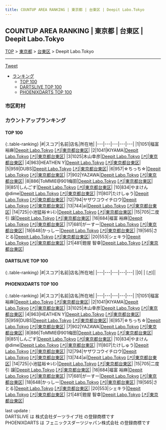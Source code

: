 ```yaml
---
title: COUNTUP AREA RANKING | 東京都 | 台東区 | Deepit Labo.Tokyo
---
```

## COUNTUP AREA RANKING | 東京都 | 台東区 | Deepit Labo.Tokyo

[TOP](/darts/rank/) > [東京都](/darts/rank/東京都/) > [台東区](/darts/rank/東京都/台東区/) > Deepit Labo.Tokyo

___

<a href="https://twitter.com/share?ref_src=twsrc%5Etfw" data-text="COUNTUP AREA RANKING | 東京都台東区Deepit Labo.Tokyo" class="twitter-share-button" data-hashtags="DARTSLIVE,PHOENIXDARTS,darts,ダーツ" data-show-count="false">Tweet</a>

* [ランキング](#カウントアップランキング)
    * [TOP 100](#top-100)
    * [DARTSLIVE TOP 100](#dartslive-top-100)
    * [PHOENIXDARTS TOP 100](#phoenixdarts-top-100)

### 市区町村

<ul>

</ul>

### カウントアップランキング

#### TOP 100



{:.table-ranking}
|#|スコア|名前|店名|所在地|
|---|---|---|---|---|
|1|1051|<span class="rank-name-pd"><span class="pro-icon-pd"></span>稫富 裕麻</span>|<a href="/darts/rank/shops/60272.html">Deepit Labo.Tokyo</a> <a href="https://vs.phoenixdarts.com/jp/shop/shopDetailInfo/s_60272?s_seq=60272">[↗]</a>|<a href="/darts/rank/東京都/台東区">東京都台東区</a>|
|2|1041|<span class="rank-name-pd">KIYAMA</span>|<a href="/darts/rank/shops/60272.html">Deepit Labo.Tokyo</a> <a href="https://vs.phoenixdarts.com/jp/shop/shopDetailInfo/s_60272?s_seq=60272">[↗]</a>|<a href="/darts/rank/東京都/台東区">東京都台東区</a>|
|3|1025|<span class="rank-name-pd">木山幸彦</span>|<a href="/darts/rank/shops/60272.html">Deepit Labo.Tokyo</a> <a href="https://vs.phoenixdarts.com/jp/shop/shopDetailInfo/s_60272?s_seq=60272">[↗]</a>|<a href="/darts/rank/東京都/台東区">東京都台東区</a>|
|4|963|<span class="rank-name-pd">HEATHEN Y</span>|<a href="/darts/rank/shops/60272.html">Deepit Labo.Tokyo</a> <a href="https://vs.phoenixdarts.com/jp/shop/shopDetailInfo/s_60272?s_seq=60272">[↗]</a>|<a href="/darts/rank/東京都/台東区">東京都台東区</a>|
|5|959|<span class="rank-name-pd">DUBS</span>|<a href="/darts/rank/shops/60272.html">Deepit Labo.Tokyo</a> <a href="https://vs.phoenixdarts.com/jp/shop/shopDetailInfo/s_60272?s_seq=60272">[↗]</a>|<a href="/darts/rank/東京都/台東区">東京都台東区</a>|
|6|957|<span class="rank-name-pd">☆ちっち☆</span>|<a href="/darts/rank/shops/60272.html">Deepit Labo.Tokyo</a> <a href="https://vs.phoenixdarts.com/jp/shop/shopDetailInfo/s_60272?s_seq=60272">[↗]</a>|<a href="/darts/rank/東京都/台東区">東京都台東区</a>|
|7|902|<span class="rank-name-pd">YAZAWA</span>|<a href="/darts/rank/shops/60272.html">Deepit Labo.Tokyo</a> <a href="https://vs.phoenixdarts.com/jp/shop/shopDetailInfo/s_60272?s_seq=60272">[↗]</a>|<a href="/darts/rank/東京都/台東区">東京都台東区</a>|
|8|886|<span class="rank-name-pd">ToMMIE@901梅田</span>|<a href="/darts/rank/shops/60272.html">Deepit Labo.Tokyo</a> <a href="https://vs.phoenixdarts.com/jp/shop/shopDetailInfo/s_60272?s_seq=60272">[↗]</a>|<a href="/darts/rank/東京都/台東区">東京都台東区</a>|
|9|851|<span class="rank-name-pd">しんごす</span>|<a href="/darts/rank/shops/60272.html">Deepit Labo.Tokyo</a> <a href="https://vs.phoenixdarts.com/jp/shop/shopDetailInfo/s_60272?s_seq=60272">[↗]</a>|<a href="/darts/rank/東京都/台東区">東京都台東区</a>|
|10|834|<span class="rank-name-pd">やまけん@dime</span>|<a href="/darts/rank/shops/60272.html">Deepit Labo.Tokyo</a> <a href="https://vs.phoenixdarts.com/jp/shop/shopDetailInfo/s_60272?s_seq=60272">[↗]</a>|<a href="/darts/rank/東京都/台東区">東京都台東区</a>|
|11|807|<span class="rank-name-pd">たけしゅう</span>|<a href="/darts/rank/shops/60272.html">Deepit Labo.Tokyo</a> <a href="https://vs.phoenixdarts.com/jp/shop/shopDetailInfo/s_60272?s_seq=60272">[↗]</a>|<a href="/darts/rank/東京都/台東区">東京都台東区</a>|
|12|794|<span class="rank-name-pd">ヤザワコウイチロウ</span>|<a href="/darts/rank/shops/60272.html">Deepit Labo.Tokyo</a> <a href="https://vs.phoenixdarts.com/jp/shop/shopDetailInfo/s_60272?s_seq=60272">[↗]</a>|<a href="/darts/rank/東京都/台東区">東京都台東区</a>|
|13|744|<span class="rank-name-pd">ai</span>|<a href="/darts/rank/shops/60272.html">Deepit Labo.Tokyo</a> <a href="https://vs.phoenixdarts.com/jp/shop/shopDetailInfo/s_60272?s_seq=60272">[↗]</a>|<a href="/darts/rank/東京都/台東区">東京都台東区</a>|
|14|725|<span class="rank-name-pd">小池猛裕☆ﾚﾓﾝ</span>|<a href="/darts/rank/shops/60272.html">Deepit Labo.Tokyo</a> <a href="https://vs.phoenixdarts.com/jp/shop/shopDetailInfo/s_60272?s_seq=60272">[↗]</a>|<a href="/darts/rank/東京都/台東区">東京都台東区</a>|
|15|705|<span class="rank-name-pd">二度引 譲</span>|<a href="/darts/rank/shops/60272.html">Deepit Labo.Tokyo</a> <a href="https://vs.phoenixdarts.com/jp/shop/shopDetailInfo/s_60272?s_seq=60272">[↗]</a>|<a href="/darts/rank/東京都/台東区">東京都台東区</a>|
|16|684|<span class="rank-name-pd"><span class="pro-icon-pd"></span>福富 裕麻</span>|<a href="/darts/rank/shops/60272.html">Deepit Labo.Tokyo</a> <a href="https://vs.phoenixdarts.com/jp/shop/shopDetailInfo/s_60272?s_seq=60272">[↗]</a>|<a href="/darts/rank/東京都/台東区">東京都台東区</a>|
|17|681|<span class="rank-name-pd">がーすー</span>|<a href="/darts/rank/shops/60272.html">Deepit Labo.Tokyo</a> <a href="https://vs.phoenixdarts.com/jp/shop/shopDetailInfo/s_60272?s_seq=60272">[↗]</a>|<a href="/darts/rank/東京都/台東区">東京都台東区</a>|
|18|648|<span class="rank-name-pd">かっしー</span>|<a href="/darts/rank/shops/60272.html">Deepit Labo.Tokyo</a> <a href="https://vs.phoenixdarts.com/jp/shop/shopDetailInfo/s_60272?s_seq=60272">[↗]</a>|<a href="/darts/rank/東京都/台東区">東京都台東区</a>|
|19|565|<span class="rank-name-pd">さとる</span>|<a href="/darts/rank/shops/60272.html">Deepit Labo.Tokyo</a> <a href="https://vs.phoenixdarts.com/jp/shop/shopDetailInfo/s_60272?s_seq=60272">[↗]</a>|<a href="/darts/rank/東京都/台東区">東京都台東区</a>|
|20|553|<span class="rank-name-pd">シェキラ</span>|<a href="/darts/rank/shops/60272.html">Deepit Labo.Tokyo</a> <a href="https://vs.phoenixdarts.com/jp/shop/shopDetailInfo/s_60272?s_seq=60272">[↗]</a>|<a href="/darts/rank/東京都/台東区">東京都台東区</a>|
|21|481|<span class="rank-name-pd"><span class="pro-icon-pd"></span>鐙屋 智幸</span>|<a href="/darts/rank/shops/60272.html">Deepit Labo.Tokyo</a> <a href="https://vs.phoenixdarts.com/jp/shop/shopDetailInfo/s_60272?s_seq=60272">[↗]</a>|<a href="/darts/rank/東京都/台東区">東京都台東区</a>|


#### DARTSLIVE TOP 100



{:.table-ranking}
|#|スコア|名前|店名|所在地|
|---|---|---|---|---|
||0|<span class="rank-name-dl"> </span>|<a href="/darts/rank/shops/.html"></a> <a href="">[↗]</a>|<a href="/darts/rank//"></a>|


#### PHOENIXDARTS TOP 100



{:.table-ranking}
|#|スコア|名前|店名|所在地|
|---|---|---|---|---|
|1|1051|<span class="rank-name-pd"><span class="pro-icon-pd"></span>稫富 裕麻</span>|<a href="/darts/rank/shops/60272.html">Deepit Labo.Tokyo</a> <a href="https://vs.phoenixdarts.com/jp/shop/shopDetailInfo/s_60272?s_seq=60272">[↗]</a>|<a href="/darts/rank/東京都/台東区">東京都台東区</a>|
|2|1041|<span class="rank-name-pd">KIYAMA</span>|<a href="/darts/rank/shops/60272.html">Deepit Labo.Tokyo</a> <a href="https://vs.phoenixdarts.com/jp/shop/shopDetailInfo/s_60272?s_seq=60272">[↗]</a>|<a href="/darts/rank/東京都/台東区">東京都台東区</a>|
|3|1025|<span class="rank-name-pd">木山幸彦</span>|<a href="/darts/rank/shops/60272.html">Deepit Labo.Tokyo</a> <a href="https://vs.phoenixdarts.com/jp/shop/shopDetailInfo/s_60272?s_seq=60272">[↗]</a>|<a href="/darts/rank/東京都/台東区">東京都台東区</a>|
|4|963|<span class="rank-name-pd">HEATHEN Y</span>|<a href="/darts/rank/shops/60272.html">Deepit Labo.Tokyo</a> <a href="https://vs.phoenixdarts.com/jp/shop/shopDetailInfo/s_60272?s_seq=60272">[↗]</a>|<a href="/darts/rank/東京都/台東区">東京都台東区</a>|
|5|959|<span class="rank-name-pd">DUBS</span>|<a href="/darts/rank/shops/60272.html">Deepit Labo.Tokyo</a> <a href="https://vs.phoenixdarts.com/jp/shop/shopDetailInfo/s_60272?s_seq=60272">[↗]</a>|<a href="/darts/rank/東京都/台東区">東京都台東区</a>|
|6|957|<span class="rank-name-pd">☆ちっち☆</span>|<a href="/darts/rank/shops/60272.html">Deepit Labo.Tokyo</a> <a href="https://vs.phoenixdarts.com/jp/shop/shopDetailInfo/s_60272?s_seq=60272">[↗]</a>|<a href="/darts/rank/東京都/台東区">東京都台東区</a>|
|7|902|<span class="rank-name-pd">YAZAWA</span>|<a href="/darts/rank/shops/60272.html">Deepit Labo.Tokyo</a> <a href="https://vs.phoenixdarts.com/jp/shop/shopDetailInfo/s_60272?s_seq=60272">[↗]</a>|<a href="/darts/rank/東京都/台東区">東京都台東区</a>|
|8|886|<span class="rank-name-pd">ToMMIE@901梅田</span>|<a href="/darts/rank/shops/60272.html">Deepit Labo.Tokyo</a> <a href="https://vs.phoenixdarts.com/jp/shop/shopDetailInfo/s_60272?s_seq=60272">[↗]</a>|<a href="/darts/rank/東京都/台東区">東京都台東区</a>|
|9|851|<span class="rank-name-pd">しんごす</span>|<a href="/darts/rank/shops/60272.html">Deepit Labo.Tokyo</a> <a href="https://vs.phoenixdarts.com/jp/shop/shopDetailInfo/s_60272?s_seq=60272">[↗]</a>|<a href="/darts/rank/東京都/台東区">東京都台東区</a>|
|10|834|<span class="rank-name-pd">やまけん@dime</span>|<a href="/darts/rank/shops/60272.html">Deepit Labo.Tokyo</a> <a href="https://vs.phoenixdarts.com/jp/shop/shopDetailInfo/s_60272?s_seq=60272">[↗]</a>|<a href="/darts/rank/東京都/台東区">東京都台東区</a>|
|11|807|<span class="rank-name-pd">たけしゅう</span>|<a href="/darts/rank/shops/60272.html">Deepit Labo.Tokyo</a> <a href="https://vs.phoenixdarts.com/jp/shop/shopDetailInfo/s_60272?s_seq=60272">[↗]</a>|<a href="/darts/rank/東京都/台東区">東京都台東区</a>|
|12|794|<span class="rank-name-pd">ヤザワコウイチロウ</span>|<a href="/darts/rank/shops/60272.html">Deepit Labo.Tokyo</a> <a href="https://vs.phoenixdarts.com/jp/shop/shopDetailInfo/s_60272?s_seq=60272">[↗]</a>|<a href="/darts/rank/東京都/台東区">東京都台東区</a>|
|13|744|<span class="rank-name-pd">ai</span>|<a href="/darts/rank/shops/60272.html">Deepit Labo.Tokyo</a> <a href="https://vs.phoenixdarts.com/jp/shop/shopDetailInfo/s_60272?s_seq=60272">[↗]</a>|<a href="/darts/rank/東京都/台東区">東京都台東区</a>|
|14|725|<span class="rank-name-pd">小池猛裕☆ﾚﾓﾝ</span>|<a href="/darts/rank/shops/60272.html">Deepit Labo.Tokyo</a> <a href="https://vs.phoenixdarts.com/jp/shop/shopDetailInfo/s_60272?s_seq=60272">[↗]</a>|<a href="/darts/rank/東京都/台東区">東京都台東区</a>|
|15|705|<span class="rank-name-pd">二度引 譲</span>|<a href="/darts/rank/shops/60272.html">Deepit Labo.Tokyo</a> <a href="https://vs.phoenixdarts.com/jp/shop/shopDetailInfo/s_60272?s_seq=60272">[↗]</a>|<a href="/darts/rank/東京都/台東区">東京都台東区</a>|
|16|684|<span class="rank-name-pd"><span class="pro-icon-pd"></span>福富 裕麻</span>|<a href="/darts/rank/shops/60272.html">Deepit Labo.Tokyo</a> <a href="https://vs.phoenixdarts.com/jp/shop/shopDetailInfo/s_60272?s_seq=60272">[↗]</a>|<a href="/darts/rank/東京都/台東区">東京都台東区</a>|
|17|681|<span class="rank-name-pd">がーすー</span>|<a href="/darts/rank/shops/60272.html">Deepit Labo.Tokyo</a> <a href="https://vs.phoenixdarts.com/jp/shop/shopDetailInfo/s_60272?s_seq=60272">[↗]</a>|<a href="/darts/rank/東京都/台東区">東京都台東区</a>|
|18|648|<span class="rank-name-pd">かっしー</span>|<a href="/darts/rank/shops/60272.html">Deepit Labo.Tokyo</a> <a href="https://vs.phoenixdarts.com/jp/shop/shopDetailInfo/s_60272?s_seq=60272">[↗]</a>|<a href="/darts/rank/東京都/台東区">東京都台東区</a>|
|19|565|<span class="rank-name-pd">さとる</span>|<a href="/darts/rank/shops/60272.html">Deepit Labo.Tokyo</a> <a href="https://vs.phoenixdarts.com/jp/shop/shopDetailInfo/s_60272?s_seq=60272">[↗]</a>|<a href="/darts/rank/東京都/台東区">東京都台東区</a>|
|20|553|<span class="rank-name-pd">シェキラ</span>|<a href="/darts/rank/shops/60272.html">Deepit Labo.Tokyo</a> <a href="https://vs.phoenixdarts.com/jp/shop/shopDetailInfo/s_60272?s_seq=60272">[↗]</a>|<a href="/darts/rank/東京都/台東区">東京都台東区</a>|
|21|481|<span class="rank-name-pd"><span class="pro-icon-pd"></span>鐙屋 智幸</span>|<a href="/darts/rank/shops/60272.html">Deepit Labo.Tokyo</a> <a href="https://vs.phoenixdarts.com/jp/shop/shopDetailInfo/s_60272?s_seq=60272">[↗]</a>|<a href="/darts/rank/東京都/台東区">東京都台東区</a>|


<div class="footer border-top border-gray-light mt-5 pt-3 text-right text-gray">
    last update : <span style="font-weight: italic" id="foot_last_modified"></span><br />
    DARTSLIVE は 株式会社ダーツライブ社 の登録商標です<br />
    PHOENIXDARTS は フェニックスダーツジャパン株式会社 の登録商標です<br />
</div>

<script src="https://cdnjs.cloudflare.com/ajax/libs/jquery.tablesorter/2.31.3/js/jquery.tablesorter.min.js" integrity="sha512-qzgd5cYSZcosqpzpn7zF2ZId8f/8CHmFKZ8j7mU4OUXTNRd5g+ZHBPsgKEwoqxCtdQvExE5LprwwPAgoicguNg==" crossorigin="anonymous" referrerpolicy="no-referrer"></script>
<link rel="stylesheet" href="https://cdnjs.cloudflare.com/ajax/libs/jquery.tablesorter/2.31.3/css/theme.default.min.css" integrity="sha512-wghhOJkjQX0Lh3NSWvNKeZ0ZpNn+SPVXX1Qyc9OCaogADktxrBiBdKGDoqVUOyhStvMBmJQ8ZdMHiR3wuEq8+w==" crossorigin="anonymous" referrerpolicy="no-referrer" />
<script>
$(function() {
    $(".table-ranking").tablesorter({sortList:[[0, 0]]});
    $("#foot_last_modified").text(formatDate(new Date(document.lastModified), 'yyyy-MM-dd HH:mm:ss'));
});
</script>

<script async src="https://platform.twitter.com/widgets.js" charset="utf-8"></script>